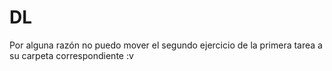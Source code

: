 # DL
Por alguna razón no puedo mover el segundo ejercicio de la primera tarea a su carpeta correspondiente :v
